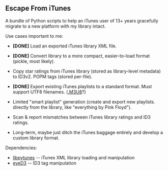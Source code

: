Escape From iTunes
------------------

A bundle of Python scripts to help an iTunes user of 13+ years
gracefully migrate to a new platform with my library intact.

Use cases important to me:

- **[DONE]** Load an exported iTunes library XML file.
- **[DONE]** Convert library to a more compact, easier-to-load format (pickle, most likely).
- Copy star ratings from iTunes library (stored as library-level metadata) to ID3v2.
  POPM tags (stored per-file).
- **[DONE]** Export existing iTunes playlists to a standard format.
  Must support UTF8 filenames. ([.M3U8](https://en.wikipedia.org/wiki/M3U)?)

- Limited "smart playlist" generation (create and export new playlists.
  directly from the library, like "everything by Pink Floyd").
- Scan & report mismatches between iTunes library ratings and ID3 ratings.
- Long-term, maybe just ditch the iTunes baggage entirely and develop a custom
  library format.

Dependencies:

- [libpytunes](https://github.com/liamks/libpytunes) -- iTunes XML library loading and manipulation
- [eyeD3](http://freecode.com/projects/eyed3) -- ID3 tag manipulation
